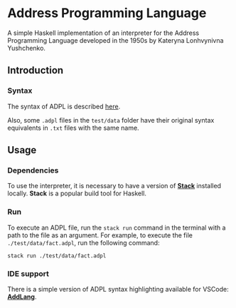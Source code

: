 # Address Programming Language

A simple Haskell implementation of an interpreter for the Address Programming Language developed in the 1950s by Kateryna Lonhvynivna Yushchenko.

## Introduction

### Syntax

The syntax of ADPL is described [here](docs/syntax.md).

Also, some `.adpl` files in the `test/data` folder 
have their original syntax equivalents in `.txt` files with the same name.

## Usage

### Dependencies

To use the interpreter, it is necessary to have a version of
**[Stack](https://docs.haskellstack.org/en/stable/)** installed locally.
**Stack** is a popular build tool for Haskell.

### Run

To execute an ADPL file, run the ``stack run`` command in the terminal with a path to the file as an argument.
For example, to execute the file `./test/data/fact.adpl`, run the following command:

```shell
stack run ./test/data/fact.adpl
```

### IDE support

There is a simple version of ADPL syntax highlighting available for VSCode: 
**[AddLang](https://marketplace.visualstudio.com/items?itemName=jorg.addlang)**.
